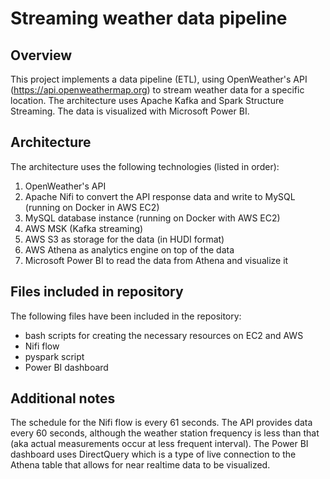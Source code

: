 # Streaming weather data pipeline

## Overview

This project implements a data pipeline (ETL), using OpenWeather's API (https://api.openweathermap.org) to stream weather data for a specific location. The architecture uses Apache Kafka and Spark Structure Streaming. The data is visualized with Microsoft Power BI.

## Architecture

The architecture uses the following technologies (listed in order):

1. OpenWeather's API
2. Apache Nifi to convert the API response data and write to MySQL (running on Docker in AWS EC2)
3. MySQL database instance (running on Docker with AWS EC2)
4. AWS MSK (Kafka streaming)
5. AWS S3 as storage for the data (in HUDI format)
6. AWS Athena as analytics engine on top of the data
7. Microsoft Power BI to read the data from Athena and visualize it

## Files included in repository

The following files have been included in the repository:

- bash scripts for creating the necessary resources on EC2 and AWS
- Nifi flow
- pyspark script
- Power BI dashboard

## Additional notes

The schedule for the Nifi flow is every 61 seconds. The API provides data every 60 seconds, although the weather station frequency is less than that (aka actual measurements occur at less frequent interval). The Power BI dashboard uses DirectQuery which is a type of live connection to the Athena table that allows for near realtime data to be visualized.
 